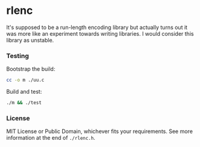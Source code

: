 # rlenc

It's supposed to be a run-length encoding library but actually turns out it was
more like an experiment towards writing libraries. I would consider this library
as unstable.

### Testing

Bootstrap the build:

```sh
cc -o m ./uu.c
```

Build and test:

```sh
./m && ./test
```

### License

MIT License or Public Domain, whichever fits your requirements. See more
information at the end of `./rlenc.h`.
